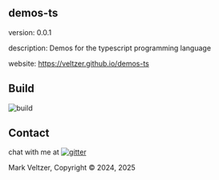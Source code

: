 ## demos-ts

version: 0.0.1

description: Demos for the typescript programming language

website: https://veltzer.github.io/demos-ts

## Build

![build](https://github.com/veltzer/demos-ts/workflows/build/badge.svg)


## Contact

chat with me at [![gitter](https://badges.gitter.im/Join%20Chat.svg)](https://gitter.im/veltzer/mark.veltzer)

Mark Veltzer, Copyright © 2024, 2025
